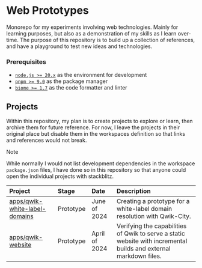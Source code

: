 # Web Prototypes

Monorepo for my experiments involving web technologies. Mainly for learning purposes, but also as a demonstration
of my skills as I learn over-time. The purpose of this repository is to build up a collection of references, and
have a playground to test new ideas and technologies.

### Prerequisites

- [`node.js >= 20.x`](https://nodejs.org/en/download) as the environment for development
- [`pnpm >= 9.0`](https://pnpm.io/installation) as the package manager
- [`biome >= 1.7`](https://biomejs.dev/) as the code formatter and linter

## Projects

Within this repository, my plan is to create projects to explore or learn, then archive them for future reference.
For now, I leave the projects in their original place but disable them in the workspaces definition so that links
and references would not break.

> [!NOTE]
> While normally I would not list development dependencies in the workspace `package.json` files, I have done so
> in this repository so that anyone could open the individual projects with stackblitz.

| Project                                                                                                                        | Stage     | Date          | Description                                                                                                       |
|:-------------------------------------------------------------------------------------------------------------------------------|:----------|:--------------|:------------------------------------------------------------------------------------------------------------------|
| [apps/qwik-white-label-domains](https://stackblitz.com/github/adaliszk/web-sandbox/tree/develop/apps/qwik-white-label-domains) | Prototype | June of 2024  | Creating a prototype for a white-label domain resolution with Qwik-City.                                          |
| [apps/qwik-website](https://stackblitz.com/github/adaliszk/web-sandbox/tree/develop/apps/qwik-website)                         | Prototype | April of 2024 | Verifying the capabilities of Qwik to serve a static website with incremental builds and external markdown files. |
                               
